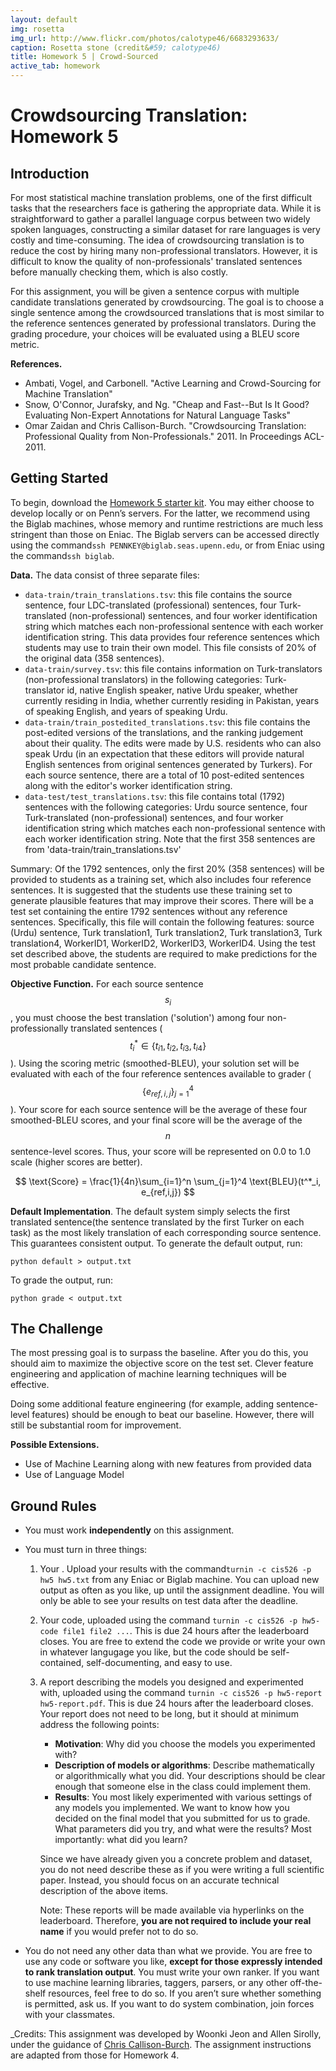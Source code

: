 ```yaml
---
layout: default
img: rosetta
img_url: http://www.flickr.com/photos/calotype46/6683293633/
caption: Rosetta stone (credit&#59; calotype46)
title: Homework 5 | Crowd-Sourced
active_tab: homework
---
```

# Crowdsourcing Translation: Homework 5

## Introduction

For most statistical machine translation problems, one of the first difficult tasks that the researchers face is gathering the appropriate data. While it is straightforward to gather a parallel language corpus between two widely spoken languages, constructing a similar dataset for rare languages is very costly and time-consuming. The idea of crowdsourcing translation is to reduce the cost by hiring many non-professional translators. However, it is difficult to know the quality of non-professionals' translated sentences before manually checking them, which is also costly.

For this assignment, you will be given a sentence corpus with multiple candidate translations generated by crowdsourcing. The goal is to choose a single sentence among the crowdsourced translations that is most similar to the reference sentences generated by professional translators. During the grading procedure, your choices will be evaluated using a BLEU score metric.

**References.**
* Ambati, Vogel, and Carbonell. "Active Learning and Crowd-Sourcing for Machine Translation"
* Snow, O'Connor, Jurafsky, and Ng. "Cheap and Fast--But Is It Good? Evaluating Non-Expert Annotations for Natural Language Tasks"
* Omar Zaidan and Chris Callison-Burch. "Crowdsourcing Translation: Professional Quality from Non-Professionals." 2011. In Proceedings ACL-2011.

## Getting Started

To begin, download the [Homework 5 starter kit](https://github.com/woonkij/Crowdsourced). You may either choose to develop locally or on Penn’s servers. For the latter, we recommend using the Biglab machines, whose memory and runtime restrictions are much less stringent than those on Eniac. The Biglab servers can be accessed directly using the command`ssh PENNKEY@biglab.seas.upenn.edu`, or from Eniac using the command`ssh biglab`.

**Data.**
The data consist of three separate files:
*   `data-train/train_translations.tsv`: this file contains the source sentence, four LDC-translated (professional) sentences, four Turk-translated (non-professional) sentences, and four worker identification string which matches each non-professional sentence with each worker identification string. This data provides four reference sentences which students may use to train their own model. This file consists of 20% of the original data (358 sentences).
*   `data-train/survey.tsv`: this file contains information on Turk-translators (non-professional translators) in the following categories: Turk-translator id, native English speaker, native Urdu speaker, whether currently residing in India, whether currently residing in Pakistan, years of speaking English, and years of speaking Urdu.
*   `data-train/train_postedited_translations.tsv`: this file contains the post-edited versions of the translations, and the ranking judgement about their quality. The edits were made by U.S. residents who can also speak Urdu (in an expectation that these editors will provide natural English sentences from original sentences generated by Turkers). For each source sentence, there are a total of 10 post-edited sentences along with the editor's worker identification string. 
*   `data-test/test_translations.tsv`: this file contains total (1792) sentences with the following categories: Urdu source sentence, four Turk-translated (non-professional) sentences, and four worker identification string which matches each non-professional sentence with each worker identification string. Note that the first 358 sentences are from 'data-train/train_translations.tsv'

Summary: Of the 1792 sentences, only the first 20% (358 sentences) will be provided to students as a training set, which also includes four reference sentences. It is suggested that the students use these training set to generate plausible features that may improve their scores. There will be a test set containing the entire 1792 sentences without any reference sentences. Specifically, this file will contain the following features: source (Urdu) sentence, Turk translation1, Turk translation2, Turk translation3, Turk translation4, WorkerID1, WorkerID2, WorkerID3, WorkerID4. Using the test set described above, the students are required to make predictions for the most probable candidate sentence.

**Objective Function.**
For each source sentence $$ s_i $$, you must choose the best translation ('solution') among four non-professionally translated sentences ($$ t^*_i \in \{t_{i1}, t_{i2}, t_{i3}, t_{i4} \} $$). Using the scoring metric (smoothed-BLEU), your solution set will be evaluated with each of the four reference sentences available to grader ($$ \{ e_{ref,i,j} \}_{j=1}^4 $$). Your score for each source sentence will be the average of these four smoothed-BLEU scores, and your final score will be the average of the $$ n $$ sentence-level scores. Thus, your score will be represented on 0.0 to 1.0 scale (higher scores are better).

<center> $$ \text{Score} = \frac{1}{4n}\sum_{i=1}^n \sum_{j=1}^4 \text{BLEU}(t^*_i, e_{ref,i,j}) $$ </center>

**Default Implementation**.
The default system simply selects the first translated sentence(the sentence translated by the first Turker on each task) as the most likely translation of each corresponding source sentence. This guarantees consistent output. To generate the default output, run:

    python default > output.txt


To grade the output, run:

    python grade < output.txt



## The Challenge

The most pressing goal is to surpass the baseline. After you do this, you should aim to maximize the objective score on the test set. Clever feature engineering and application of machine learning techniques will be effective.

Doing some additional feature engineering (for example, adding sentence-level features) should be enough to beat our baseline. However, there will still be substantial room for improvement.

**Possible Extensions.**
*   Use of Machine Learning along with new features from provided data
*   Use of Language Model

## Ground Rules

*   You must work **independently** on this assignment.
*   You must turn in three things:
    1.  Your . Upload your results with the command`turnin -c cis526 -p hw5 hw5.txt` from any Eniac or Biglab machine. You can upload new output as often as you like, up until the assignment deadline. You will only be able to see your results on test data after the deadline.
    2.  Your code, uploaded using the command `turnin -c cis526 -p hw5-code file1 file2 ...`. This is due 24 hours after the leaderboard closes. You are free to extend the code we provide or write your own in whatever langugage you like, but the code should be self-contained, self-documenting, and easy to use.
    3.  A report describing the models you designed and experimented with, uploaded using the command `turnin -c cis526 -p hw5-report hw5-report.pdf`. This is due 24 hours after the leaderboard closes. Your report does not need to be long, but it should at minimum address the following points:
        *   **Motivation**: Why did you choose the models you experimented with?
        *   **Description of models or algorithms**: Describe mathematically or algorithmically what you did. Your descriptions should be clear enough that someone else in the class could implement them.
        *   **Results**: You most likely experimented with various settings of any models you implemented. We want to know how you decided on the final model that you submitted for us to grade. What parameters did you try, and what were the results? Most importantly: what did you learn?

        Since we have already given you a concrete problem and dataset, you do not need describe these as if you were writing a full scientific paper. Instead, you should focus on an accurate technical description of the above items.

        Note: These reports will be made available via hyperlinks on the leaderboard. Therefore, **you are not required to include your real name** if you would prefer not to do so.

*   You do not need any other data than what we provide. You are free to use any code or software you like, **except for those expressly intended to rank translation output**. You must write your own ranker. If you want to use machine learning libraries, taggers, parsers, or any other off-the-shelf resources, feel free to do so. If you aren’t sure whether something is permitted, ask us. If you want to do system combination, join forces with your classmates.

_Credits: This assignment was developed by Woonki Jeon and Allen Sirolly, under the guidance of [Chris Callison-Burch](http://www.cis.upenn.edu/~ccb/). The assignment instructions are adapted from those for Homework 4.